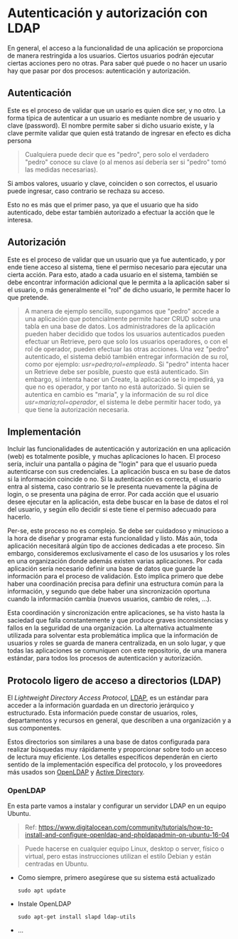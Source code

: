 # Autenticación y autorización con LDAP

En general, el acceso a la funcionalidad de una aplicación se proporciona de manera restringida a los usuarios. Ciertos usuarios podrán ejecutar ciertas acciones pero no otras. Para saber qué puede o no hacer un usario hay que pasar por dos procesos: autenticación y autorización.

## Autenticación

Este es el proceso de validar que un usario es quien dice ser, y no otro. La forma típica de autenticar a un usuario es mediante nombre de usuario y clave (password). El nombre permite saber si dicho usuario existe, y la clave permite validar que quien está tratando de ingresar en efecto es dicha persona

> Cualquiera puede decir que es "pedro", pero solo el verdadero "pedro" conoce su clave (o al menos así debería ser si "pedro" tomó las medidas necesarias).

Si ambos valores, usuario y clave, coinciden o son correctos, el usuario puede ingresar, caso contrario se rechaza su acceso.

Esto no es más que el primer paso, ya que el usuario que ha sido autenticado, debe estar también autorizado a efectuar la acción que le interesa.

## Autorización

Este es el proceso de validar que un usuario que ya fue autenticado, y por ende tiene acceso al sistema, tiene el permiso necesario para ejecutar una cierta acción. Para esto, atado a cada usuario en el sistema, también se debe encontrar información adicional que le permita a la aplicación saber si el usuario, o más generalmente el "rol" de dicho usuario, le permite hacer lo que pretende.

> A manera de ejemplo sencillo, supongamos que "pedro" accede a una aplicación que potencialmente permite hacer CRUD sobre una tabla en una base de datos. Los administradores de la aplicación pueden haber decidido que todos los usuarios autenticados pueden efectuar un Retrieve, pero que solo los usuarios operadores, o con el rol de operador, pueden efectuar las otras acciones. Una vez "pedro" autenticado, el sistema debió también entregar información de su rol, como por ejemplo: *usr=pedro;rol=empleado*. Si "pedro" intenta hacer un Retrieve debe ser posible, puesto que está autenticado. Sin embargo, si intenta hacer un Create, la aplicación se lo impedirá, ya que no es operador, y por tanto no está autorizado. Si quien se autentica en cambio es "maria", y la información de su rol dice *usr=maria;rol=operador*, el sistema le debe permitir hacer todo, ya que tiene la autorización necesaria.

## Implementación

Incluir las funcionalidades de autenticación y autorización en una aplicación (web) es totalmente posible, y muchas aplicaciones lo hacen. El proceso sería, incluir una pantalla o página de "login" para que el usuario pueda autenticarse con sus credenciales. La aplicación busca en su base de datos si la información coincide o no. Si la autenticación es correcta, el usuario entra al sistema, caso contrario se le presenta nuevamente la página de login, o se presenta una página de error. Por cada acción que el usuario desee ejecutar en la aplicación, esta debe buscar en la base de datos el rol del usuario, y según ello decidir si este tiene el permiso adecuado para hacerlo.

Per-se, este proceso no es complejo. Se debe ser cuidadoso y minucioso a la hora de diseñar y programar esta funcionalidad y listo. Más aún, toda aplicación necesitará algún tipo de acciones dedicadas a ete proceso. Sin embargo, consideremos exclusivamente el caso de los ususarios y los roles en una organización donde además existen varias aplicaciones. Por cada aplicación sería necesario definir una base de datos que guarde la información para el proceso de validación. Esto implica primero que debe haber una coordinación precisa para definir una estructura común para la información, y segundo que debe haber una sincronización oportuna cuando la información cambia (nuevos usuarios, cambio de roles, ...).

Esta coordinación y sincronización entre aplicaciones, se ha visto hasta la saciedad que falla constantemente y que produce graves inconsistencias y fallos en la seguridad de una organización. La alternativa actualmente utilizada para solventar esta problemática implica que la información de usuarios y roles se guarda de manera centralizada, en un solo lugar, y que todas las aplicaciones se comuniquen con este repositorio, de una manera estándar, para todos los procesos de autenticación y autorización. 

## Protocolo ligero de acceso a directorios (LDAP)

El *Lightweight Directory Access Protocol*, [LDAP](https://es.wikipedia.org/wiki/Protocolo_ligero_de_acceso_a_directorios), es un estándar para acceder a la información guardada en un directorio jerárquico y estructurado. Esta información puede constar de usuarios, roles, departamentos y recursos en general, que describen a una organización y a sus componentes.

Estos directorios son similares a una base de datos configurada para realizar búsquedas muy rápidamente y proporcionar sobre todo un acceso de lectura muy eficiente. Los detalles específicos dependerán en cierto sentido de la implementación específica del protocolo, y los proveedores más usados son [OpenLDAP](https://www.openldap.org/) y [Active Directory](https://docs.microsoft.com/en-us/windows-server/identity/ad-ds/get-started/virtual-dc/active-directory-domain-services-overview).

### OpenLDAP

En esta parte vamos a instalar y configurar un servidor LDAP en un equipo Ubuntu.

> Ref: https://www.digitalocean.com/community/tutorials/how-to-install-and-configure-openldap-and-phpldapadmin-on-ubuntu-16-04

> Puede hacerse en cualquier equipo Linux, desktop o server, físico o virtual, pero estas instrucciones utilizan el estilo Debian y están centradas en Ubuntu.

- Como siempre, primero asegúrese que su sistema está actualizado

    ```
    sudo apt update
    ```

- Instale OpenLDAP

    ```
    sudo apt-get install slapd ldap-utils
    ```

- ...